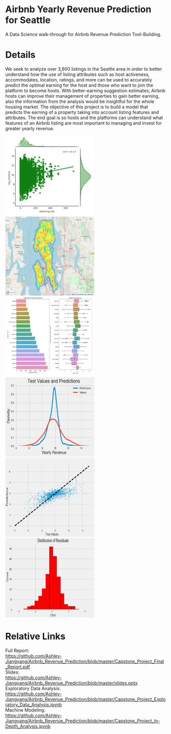# Airbnb Yearly Revenue Prediction for Seattle
A Data Science walk-through for Airbnb Revenue Prediction Tool-Building.

# Details
We seek to analyze over 3,800 listings in the Seattle area in order to better understand how the use of listing attributes such as host activeness, accommodates, location, ratings, and more can be used to accurately predict the optimal earning for the host and those who want to join the platform to become hosts. With better-earning suggestion estimates, Airbnb hosts can improve their management of properties to gain better earning, also the information from the analysis would be insightful for the whole housing market. The objective of this project is to build a model that predicts the earning of a property taking into account listing features and attributes. The end goal is so hosts and the platforms can understand what features of an Airbnb listing are most important to managing and invest for greater yearly revenue.

<img src="https://github.com/Ashley-Jiangyang/Airbnb_Revenue_Prediction/blob/master/pics/1.png" width="280" height="250"><img src="https://github.com/Ashley-Jiangyang/Airbnb_Revenue_Prediction/blob/master/pics/2.png" width="280" height="250"><img src="https://github.com/Ashley-Jiangyang/Airbnb_Revenue_Prediction/blob/master/pics/3.png" width="280" height="250"><img src="https://github.com/Ashley-Jiangyang/Airbnb_Revenue_Prediction/blob/master/pics/4.png" width="280" height="250"><img src="https://github.com/Ashley-Jiangyang/Airbnb_Revenue_Prediction/blob/master/pics/5.png" width="280" height="250"><img src="https://github.com/Ashley-Jiangyang/Airbnb_Revenue_Prediction/blob/master/pics/6.png" width="280" height="250">


# Relative Links
Full Report: <br>https://github.com/Ashley-Jiangyang/Airbnb_Revenue_Prediction/blob/master/Capstone_Project_Final_Report.pdf<br>
Slides: <br>https://github.com/Ashley-Jiangyang/Airbnb_Revenue_Prediction/blob/master/slides.pptx<br>
Exploratory Data Analysis:<br>https://github.com/Ashley-Jiangyang/Airbnb_Revenue_Prediction/blob/master/Capstone_Project_Exploratory_Data_Analysis.ipynb<br>
Machine Modeling:<br>https://github.com/Ashley-Jiangyang/Airbnb_Revenue_Prediction/blob/master/Capstone_Project_In-Depth_Analysis.ipynb

